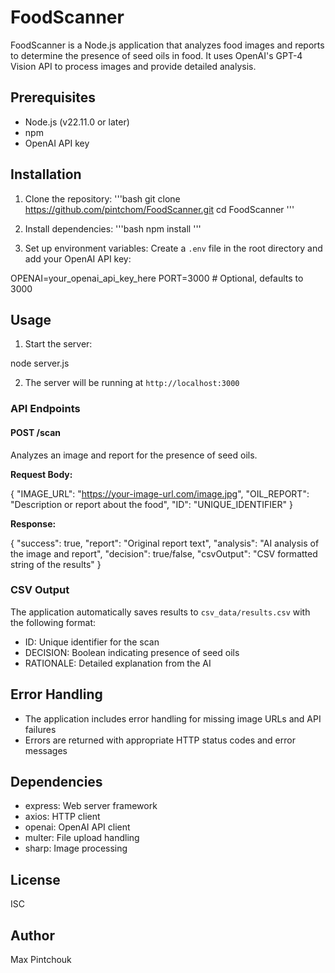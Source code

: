 # FoodScanner

FoodScanner is a Node.js application that analyzes food images and reports to determine the presence of seed oils in food. It uses OpenAI's GPT-4 Vision API to process images and provide detailed analysis.

## Prerequisites

- Node.js (v22.11.0 or later)
- npm
- OpenAI API key

## Installation

1. Clone the repository:
'''bash
git clone https://github.com/pintchom/FoodScanner.git
cd FoodScanner
'''

3. Install dependencies:
'''bash
npm install
'''

3. Set up environment variables:
Create a `.env` file in the root directory and add your OpenAI API key:

OPENAI=your_openai_api_key_here
PORT=3000 # Optional, defaults to 3000

## Usage

1. Start the server:

node server.js

2. The server will be running at `http://localhost:3000`

### API Endpoints

#### POST /scan
Analyzes an image and report for the presence of seed oils.

**Request Body:**

{
"IMAGE_URL": "https://your-image-url.com/image.jpg",
"OIL_REPORT": "Description or report about the food",
"ID": "UNIQUE_IDENTIFIER"
}

**Response:**

{
"success": true,
"report": "Original report text",
"analysis": "AI analysis of the image and report",
"decision": true/false,
"csvOutput": "CSV formatted string of the results"
}


### CSV Output

The application automatically saves results to `csv_data/results.csv` with the following format:
- ID: Unique identifier for the scan
- DECISION: Boolean indicating presence of seed oils
- RATIONALE: Detailed explanation from the AI

## Error Handling

- The application includes error handling for missing image URLs and API failures
- Errors are returned with appropriate HTTP status codes and error messages

## Dependencies

- express: Web server framework
- axios: HTTP client
- openai: OpenAI API client
- multer: File upload handling
- sharp: Image processing

## License

ISC

## Author

Max Pintchouk

